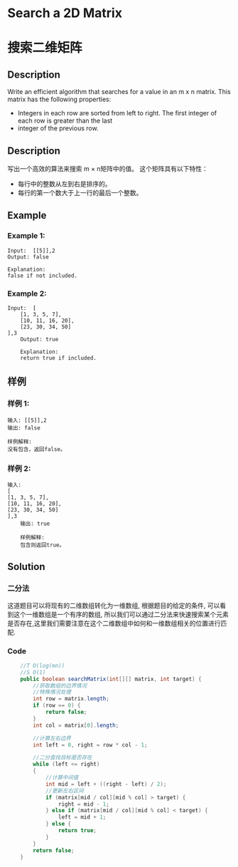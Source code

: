 # Search a 2D Matrix
# 搜索二维矩阵

## Description
Write an efficient algorithm that searches for a value in an m x n matrix.
This matrix has the following properties:
* Integers in each row are sorted from left to right.
The first integer of each row is greater than the last 
* integer of the previous row.

## Description
写出一个高效的算法来搜索 m × n矩阵中的值。
这个矩阵具有以下特性：
* 每行中的整数从左到右是排序的。
* 每行的第一个数大于上一行的最后一个整数。


## Example
### Example 1:
    Input:  [[5]],2
	Output: false
	
	Explanation: 
	false if not included.

### Example 2:
    Input:  [
        [1, 3, 5, 7],
        [10, 11, 16, 20],
        [23, 30, 34, 50]
    ],3
        Output: true
        
        Explanation: 
        return true if included.


## 样例
### 样例  1:
	输入: [[5]],2
	输出: false
	
	样例解释: 
    没有包含，返回false。

### 样例 2:
	输入:  
    [
    [1, 3, 5, 7],
    [10, 11, 16, 20],
    [23, 30, 34, 50]
    ],3
        输出: true
        
        样例解释: 
        包含则返回true。        

## Solution

### 二分法
这道题目可以将现有的二维数组转化为一维数组, 根据题目的给定的条件, 可以看到这个一维数组是一个有序的数组, 所以我们可以通过二分法来快速搜索某个元素是否存在,这里我们需要注意在这个二维数组中如何和一维数组相关的位置进行匹配.         

### Code

```java
    //T O(log(mn))
    //S O(1)
    public boolean searchMatrix(int[][] matrix, int target) {
        //获取数组的边界情况
        //特殊情况处理
        int row = matrix.length;
        if (row == 0) {
            return false;
        }
        int col = matrix[0].length;

        //计算左右边界
        int left = 0, right = row * col - 1;

        //二分查找目标是否存在
        while (left <= right)
        {
            //计算中间值
            int mid = left + ((right - left) / 2);
            //更新左右区间
            if (matrix[mid / col][mid % col] > target) {
                right = mid - 1;
            } else if (matrix[mid / col][mid % col] < target) {
                left = mid + 1;
            } else {
                return true;
            }
        }
        return false;
    }
```